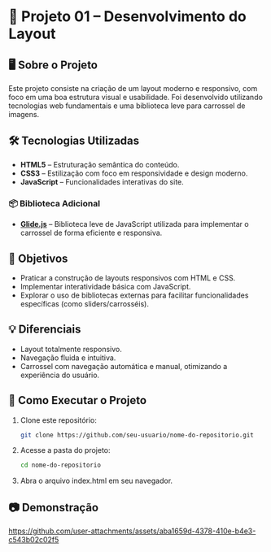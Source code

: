 # 🚀 Projeto 01 – Desenvolvimento do Layout

## 🖥️ Sobre o Projeto

Este projeto consiste na criação de um layout moderno e responsivo, com foco em uma boa estrutura visual e usabilidade. Foi desenvolvido utilizando tecnologias web fundamentais e uma biblioteca leve para carrossel de imagens.

## 🛠️ Tecnologias Utilizadas

- **HTML5** – Estruturação semântica do conteúdo.
- **CSS3** – Estilização com foco em responsividade e design moderno.
- **JavaScript** – Funcionalidades interativas do site.

### 📦 Biblioteca Adicional

- **[Glide.js](https://glidejs.com/)** – Biblioteca leve de JavaScript utilizada para implementar o carrossel de forma eficiente e responsiva.

## 🎯 Objetivos

- Praticar a construção de layouts responsivos com HTML e CSS.
- Implementar interatividade básica com JavaScript.
- Explorar o uso de bibliotecas externas para facilitar funcionalidades específicas (como sliders/carrosséis).

## 💡 Diferenciais

- Layout totalmente responsivo.
- Navegação fluida e intuitiva.
- Carrossel com navegação automática e manual, otimizando a experiência do usuário.

## 📁 Como Executar o Projeto

1. Clone este repositório:
   ```bash
   git clone https://github.com/seu-usuario/nome-do-repositorio.git
2. Acesse a pasta do projeto:
    ```bash
    cd nome-do-repositorio
3. Abra o arquivo index.html em seu navegador.

## 📷 Demonstração

https://github.com/user-attachments/assets/aba1659d-4378-410e-b4e3-c543b02c02f5




